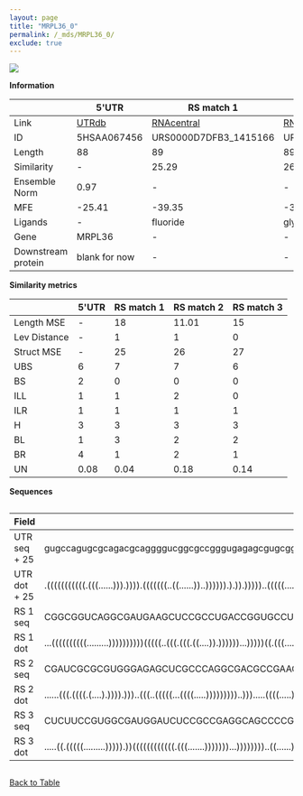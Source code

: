```yaml
---
layout: page
title: "MRPL36_0"
permalink: /_mds/MRPL36_0/
exclude: true
---
```




![](../../alns_9.28.22/aln_5HSAA067456_0.963.png?raw=true)


**Information**

| | 5'UTR       | RS match 1   | RS match 2  | RS match 3 |
| ---- | ----------- | ----------- | ----------- | ----------- |
| Link | <a href="http://utrdb.ba.itb.cnr.it/getutr/5HSAA067456/1" target="_blank" rel="noopener noreferrer">UTRdb</a>   | <a href="https://rnacentral.org/rna/URS0000D7DFB3/1415166" target="_blank" rel="noopener noreferrer">RNAcentral</a>     |<a href="https://rnacentral.org/rna/URS0000C14B51/1736540" target="_blank" rel="noopener noreferrer">RNAcentral</a>  | <a href="https://rnacentral.org/rna/URS0000DB696B/134962" target="_blank" rel="noopener noreferrer">RNAcentral</a>   |
| ID | 5HSAA067456     | URS0000D7DFB3_1415166     | URS0000C14B51_1736540     | URS0000DB696B_134962     |
| Length | 88     |  89    | 89   |  88    |
| Similarity | - | 25.29 | 26.26 | 27.08 |
| Ensemble Norm | 0.97 | - | - | - |
| MFE | -25.41 | -39.35 | -31.22 | -36.06 |
| Ligands | - | fluoride | glycine | fluoride |
| Gene | MRPL36 | - | - | - |
| Downstream protein | blank for now    |    -    | -  | - |


**Similarity metrics**

| | 5'UTR       | RS match 1   | RS match 2  | RS match 3 |
| ---- | ----------- | ----------- | ----------- | ----------- |
| Length MSE | - | 18 | 11.01 | 15 |
| Lev Distance | - | 1 | 1 | 0 |
| Struct MSE | - | 25 | 26 | 27 |
| UBS| 6 | 7 | 7 | 6 |
| BS | 2 | 0 | 0 | 0 |
| ILL | 1 | 1 | 2 | 0 |
| ILR | 1 | 1 | 1 | 1 |
| H | 3 | 3 | 3 | 3 |
| BL | 1 | 3 | 2 | 2 |
| BR | 4 | 1 | 2 | 1 |
| UN | 0.08 | 0.04 | 0.18 | 0.14 |

**Sequences**


<div style="overflow-x:auto;">

<table>
<colgroup>
<col width="30%" />
<col width="70%" />
</colgroup>
<thead>
<tr class="header">
<th>Field</th>
<th>Description</th>
</tr>
</thead>
<tbody>
<tr>
<td markdown="span">UTR seq + 25 </td>
<td markdown="span"> gugccagugcgcagacgcaggggucggcgccgggugagagcgugcggccggauucaccacaacATGGCAAATCTTTTTATAAGGAAAA </td>
</tr>
<tr>
<td markdown="span">UTR dot + 25  </td>
<td markdown="span"> .(((((((((((.(((......))).)))).(((((((..((......))..)))))).).)).)))))..(((((....)))))...
</td>
</tr>


<tr>
<td markdown="span">RS 1 seq </td>
<td markdown="span"> CGGCGGUCAGGCGAUGAAGCUCCGCCUGACCGGUGCCUCCGGACACCGGUGCCCCCGUGCCGAACGGCACUGAUGGCUUCUACCCACAG
</td>
</tr>


<tr>
<td markdown="span">RS 1 dot </td>
<td markdown="span"> ...((((((((((.........))))))))))(((((..(((.(((.((....)).))))))...)))))((.(((.......))))).
</td>
</tr>


<tr>
<td markdown="span">RS 2 seq </td>
<td markdown="span"> CGAUCGCGCGUGGGAGAGCUCGCCCAGGCGACGCCGAAGGGGCAAUUCCUCCCCGGAACCUCUCAGGCACCAAGGACCACGCGUUCGAG
</td>
</tr>


<tr>
<td markdown="span">RS 2 dot </td>
<td markdown="span"> ......(((.((((.(....).)))).)))..(((..(((((...((((.....)))))))))..))).....((((.....))))...
</td>
</tr>


<tr>
<td markdown="span">RS 3 seq </td>
<td markdown="span"> CUCUUCCGUGGCGAUGGAUCUCCGCCGAGGCAGCCCCGUGGGAGUGUCUGAACCGCCCCGGACCGGGGCUGAUGGUUCCUUCCCUCGC
</td>
</tr>


<tr>
<td markdown="span">RS 3 dot </td>
<td markdown="span"> .....((.(((((.........))))).))((((((((((((.(((.......)))))))...))))))))..((......)).....
</td>
</tr>

</tbody>
</table>


</div>


[Back to Table](../../display)
